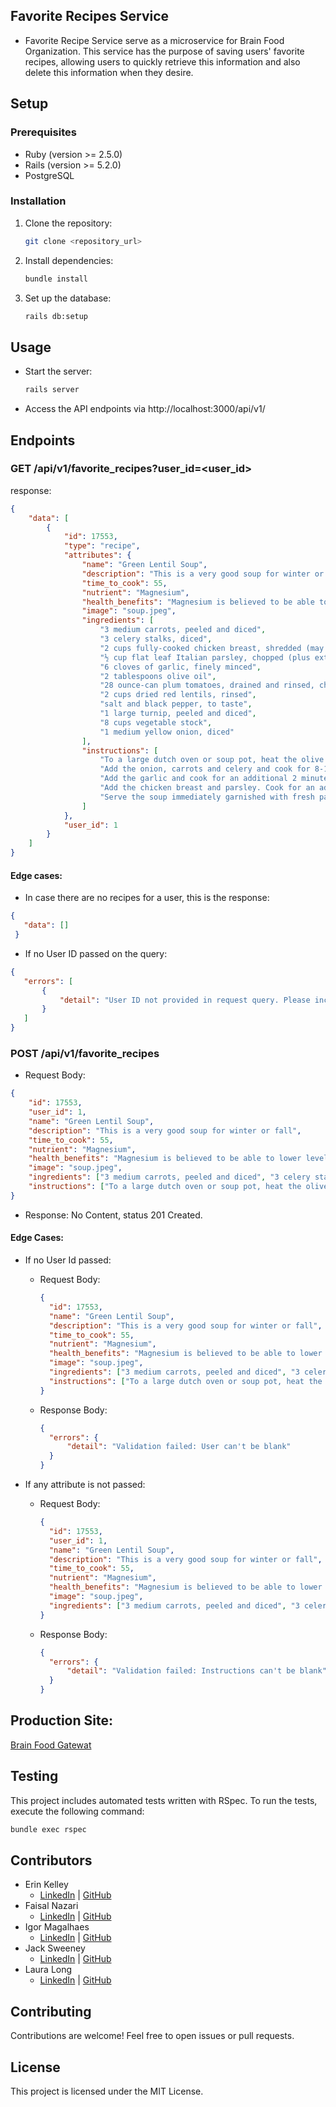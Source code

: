 ## Favorite Recipes Service
- Favorite Recipe Service serve as a microservice for Brain Food Organization. This service has the purpose of saving users' favorite recipes, allowing users to quickly retrieve this information and also delete this information when they desire.

## Setup

### Prerequisites
- Ruby (version >= 2.5.0)
- Rails (version >= 5.2.0)
- PostgreSQL

### Installation
1. Clone the repository:

    ```bash
    git clone <repository_url>
    ```

2. Install dependencies:

    ```bash
    bundle install
    ```

3. Set up the database:

    ```bash
    rails db:setup
    ```

## Usage
- Start the server:

    ```bash
    rails server
    ```

- Access the API endpoints via http://localhost:3000/api/v1/

## Endpoints

### GET /api/v1/favorite_recipes?user_id=<user_id>
response: 
```json
{
    "data": [
        {
            "id": 17553,
            "type": "recipe",
            "attributes": {
                "name": "Green Lentil Soup",
                "description": "This is a very good soup for winter or fall",
                "time_to_cook": 55,
                "nutrient": "Magnesium",
                "health_benefits": "Magnesium is believed to be able to lower levels of stress and assist in sleep.",
                "image": "soup.jpeg",
                "ingredients": [
                    "3 medium carrots, peeled and diced",
                    "3 celery stalks, diced",
                    "2 cups fully-cooked chicken breast, shredded (may be omitted for a vegetarian version)",
                    "½ cup flat leaf Italian parsley, chopped (plus extra for garnish)",
                    "6 cloves of garlic, finely minced",
                    "2 tablespoons olive oil",
                    "28 ounce-can plum tomatoes, drained and rinsed, chopped",
                    "2 cups dried red lentils, rinsed",
                    "salt and black pepper, to taste",
                    "1 large turnip, peeled and diced",
                    "8 cups vegetable stock",
                    "1 medium yellow onion, diced"
                ],
                "instructions": [
                    "To a large dutch oven or soup pot, heat the olive oil over medium heat.",
                    "Add the onion, carrots and celery and cook for 8-10 minutes or until tender, stirring occasionally.",
                    "Add the garlic and cook for an additional 2 minutes, or until fragrant. Season conservatively with a pinch of salt and black pepper.To the pot, add the tomatoes, turnip and red lentils. Stir to combine. Stir in the vegetable stock and increase the heat on the stove to high. Bring the soup to a boil and then reduce to a simmer. Simmer for 20 minutes or until the turnips are tender and the lentils are cooked through.",
                    "Add the chicken breast and parsley. Cook for an additional 5 minutes. Adjust seasoning to taste.",
                    "Serve the soup immediately garnished with fresh parsley and any additional toppings. Enjoy!"
                ]
            },
            "user_id": 1
        }
    ]
}
```

#### Edge cases:
 - In case there are no recipes for a user, this is the response:
 ```json
 {
    "data": []
  }
```

 - If no User ID passed on the query:
 ```json
 {
    "errors": [
        {
            "detail": "User ID not provided in request query. Please include a user_id"
        }
    ]
}
```

### POST /api/v1/favorite_recipes
- Request Body:
```json
{ 
    "id": 17553, 
    "user_id": 1,
    "name": "Green Lentil Soup",
    "description": "This is a very good soup for winter or fall",
    "time_to_cook": 55,
    "nutrient": "Magnesium",
    "health_benefits": "Magnesium is believed to be able to lower levels of stress and assist in sleep.",
    "image": "soup.jpeg",
    "ingredients": ["3 medium carrots, peeled and diced", "3 celery stalks, diced", "2 cups fully-cooked chicken breast, shredded (may be omitted for a vegetarian version)", "½ cup flat leaf Italian parsley, chopped (plus extra for garnish)", "6 cloves of garlic, finely minced", "2 tablespoons olive oil", "28 ounce-can plum tomatoes, drained and rinsed, chopped", "2 cups dried red lentils, rinsed", "salt and black pepper, to taste", "1 large turnip, peeled and diced", "8 cups vegetable stock", "1 medium yellow onion, diced"],
    "instructions": ["To a large dutch oven or soup pot, heat the olive oil over medium heat.", "Add the onion, carrots and celery and cook for 8-10 minutes or until tender, stirring occasionally.", "Add the garlic and cook for an additional 2 minutes, or until fragrant. Season conservatively with a pinch of salt and black pepper.To the pot, add the tomatoes, turnip and red lentils. Stir to combine. Stir in the vegetable stock and increase the heat on the stove to high. Bring the soup to a boil and then reduce to a simmer. Simmer for 20 minutes or until the turnips are tender and the lentils are cooked through.", "Add the chicken breast and parsley. Cook for an additional 5 minutes. Adjust seasoning to taste.", "Serve the soup immediately garnished with fresh parsley and any additional toppings. Enjoy!"]
}
```

- Response: No Content, status 201 Created.

#### Edge Cases:
- If no User Id passed:
  - Request Body:
    ```json
    { 
      "id": 17553, 
      "name": "Green Lentil Soup",
      "description": "This is a very good soup for winter or fall",
      "time_to_cook": 55,
      "nutrient": "Magnesium",
      "health_benefits": "Magnesium is believed to be able to lower levels of stress and assist in sleep.",
      "image": "soup.jpeg",
      "ingredients": ["3 medium carrots, peeled and diced", "3 celery stalks, diced", "2 cups fully-cooked chicken breast, shredded (may be omitted for a vegetarian version)", "½ cup flat leaf Italian parsley, chopped (plus extra for garnish)", "6 cloves of garlic, finely minced", "2 tablespoons olive oil", "28 ounce-can plum tomatoes, drained and rinsed, chopped", "2 cups dried red lentils, rinsed", "salt and black pepper, to taste", "1 large turnip, peeled and diced", "8 cups vegetable stock", "1 medium yellow onion, diced"],
      "instructions": ["To a large dutch oven or soup pot, heat the olive oil over medium heat.", "Add the onion, carrots and celery and cook for 8-10 minutes or until tender, stirring occasionally.", "Add the garlic and cook for an additional 2 minutes, or until fragrant. Season conservatively with a pinch of salt and black pepper.To the pot, add the tomatoes, turnip and red lentils. Stir to combine. Stir in the vegetable stock and increase the heat on the stove to high. Bring the soup to a boil and then reduce to a simmer. Simmer for 20 minutes or until the turnips are tender and the lentils are cooked through.", "Add the chicken breast and parsley. Cook for an additional 5 minutes. Adjust seasoning to taste.", "Serve the soup immediately garnished with fresh parsley and any additional toppings. Enjoy!"]
    }
    ```
  
  - Response Body:
    ```json
    {
      "errors": {
          "detail": "Validation failed: User can't be blank"
      }
    }
    ```

- If any attribute is not passed:
  - Request Body:
    ```json
    { 
      "id": 17553, 
      "user_id": 1,
      "name": "Green Lentil Soup",
      "description": "This is a very good soup for winter or fall",
      "time_to_cook": 55,
      "nutrient": "Magnesium",
      "health_benefits": "Magnesium is believed to be able to lower levels of stress and assist in sleep.",
      "image": "soup.jpeg",
      "ingredients": ["3 medium carrots, peeled and diced", "3 celery stalks, diced", "2 cups fully-cooked chicken breast, shredded (may be omitted for a vegetarian version)", "½ cup flat leaf Italian parsley, chopped (plus extra for garnish)", "6 cloves of garlic, finely minced", "2 tablespoons olive oil", "28 ounce-can plum tomatoes, drained and rinsed, chopped", "2 cups dried red lentils, rinsed", "salt and black pepper, to taste", "1 large turnip, peeled and diced", "8 cups vegetable stock", "1 medium yellow onion, diced"]
    }
    ```
  
  - Response Body:
    ```json
    {
      "errors": {
          "detail": "Validation failed: Instructions can't be blank"
      }
    }
    ```

## Production Site: 
[Brain Food Gatewat](https://favorite-recipes-service-7d6cb7e82492.herokuapp.com/)

## Testing
This project includes automated tests written with RSpec. To run the tests, execute the following command:

```bash
bundle exec rspec
```

## Contributors
- Erin Kelley
    - [LinkedIn](https://www.linkedin.com/in/kelleyej/) | [GitHub](https://github.com/kelleyej)
- Faisal Nazari
    - [LinkedIn](https://www.linkedin.com/in/mfaisalnazari/) | [GitHub](https://github.com/mfaisalnazari)
- Igor Magalhaes
    - [LinkedIn](https://www.linkedin.com/in/igorrmagalhaess/) | [GitHub](https://github.com/IgorrMagalhaess) 
- Jack Sweeney
    - [LinkedIn](https://www.linkedin.com/in/jack-sweeney-024043274/) | [GitHub](https://github.com/JackCSweeney)
- Laura Long
    - [LinkedIn](https://www.linkedin.com/in/lauralonggone/) | [GitHub](https://github.com/lalonggone)

## Contributing
Contributions are welcome! Feel free to open issues or pull requests.

## License
This project is licensed under the MIT License.

